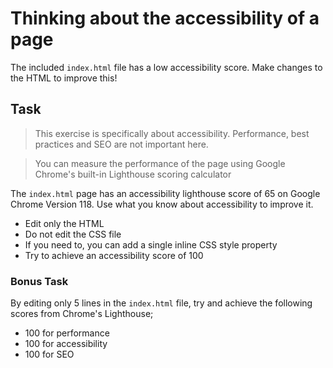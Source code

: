 # Thinking about the accessibility of a page

The included `index.html` file has a low accessibility score. Make changes to the HTML to improve this!

## Task

> This exercise is specifically about accessibility. Performance, best practices and SEO are not important here.

> You can measure the performance of the page using Google Chrome's built-in Lighthouse scoring calculator

The `index.html` page has an accessibility lighthouse score of 65 on Google Chrome Version 118. Use what you know about accessibility to improve it.

- Edit only the HTML
- Do not edit the CSS file
- If you need to, you can add a single inline CSS style property
- Try to achieve an accessibility score of 100

### Bonus Task

By editing only 5 lines in the `index.html` file, try and achieve the following scores from Chrome's Lighthouse;

- 100 for performance
- 100 for accessibility
- 100 for SEO
